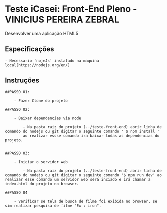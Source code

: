 # Teste iCasei: Front-End Pleno - VINICIUS PEREIRA ZEBRAL
Desenvolver uma aplicação HTML5

## Especificações

	- Necessario 'nojeJs' instalado na maquina local(https://nodejs.org/en/)


## Instruções

	##PASSO 01:

	 	- Fazer Clone do projeto

	##PASSO 02:

		- Baixar dependencias via node

			- Na pasta raiz do projeto (../teste-front-end) abrir linha de comando do nodejs ou git digitar o seguinte comando ' $ npm install '
			ao realizar essse comando ira baixar todas as dependencias do projeto.

	
	##PASSO 03:

		- Iniciar o servidor web
			
			- Na pasta raiz do projeto (../teste-front-end) abrir linha de comando do nodejs ou git digitar o seguinte comando '$ npm run dev' ao realizar esse comando um servidor web será inciado e irá chamar a index.html do projeto no browser.

	##PASSO 04

		- Verificar se tela de busca de filme foi exibida no browser, se sim realizar pesquisa de filme "Ex : iron".

